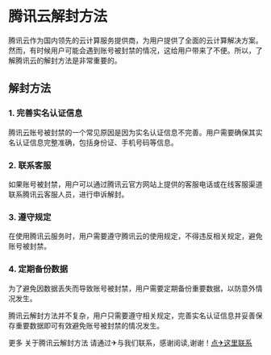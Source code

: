 # 腾讯云解封方法

腾讯云作为国内领先的云计算服务提供商，为用户提供了全面的云计算解决方案。然而，有时候用户可能会遇到账号被封禁的情况，这给用户带来了不便。所以，了解腾讯云的解封方法是非常重要的。

## 解封方法

### 1. 完善实名认证信息
腾讯云账号被封禁的一个常见原因是因为实名认证信息不完善。用户需要确保其实名认证信息完整准确，包括身份证、手机号码等信息。

### 2. 联系客服
如果账号被封禁，用户可以通过腾讯云官方网站上提供的客服电话或在线客服渠道联系腾讯云客服人员，进行申诉解封。

### 3. 遵守规定
在使用腾讯云服务时，用户需要遵守腾讯云的使用规定，不得违反相关规定，避免账号被封禁。

### 4. 定期备份数据
为了避免因数据丢失而导致账号被封禁，用户需要定期备份重要数据，以防意外情况发生。

腾讯云解封方法并不复杂，用户只需要遵守相关规定，完善实名认证信息并妥善保存重要数据即可有效避免账号被封禁的情况发生。

更多 关于腾讯云解封方法 请通过✈与我们联系，感谢阅读,谢谢！[点✈这里联系](https://c.k02.cc)